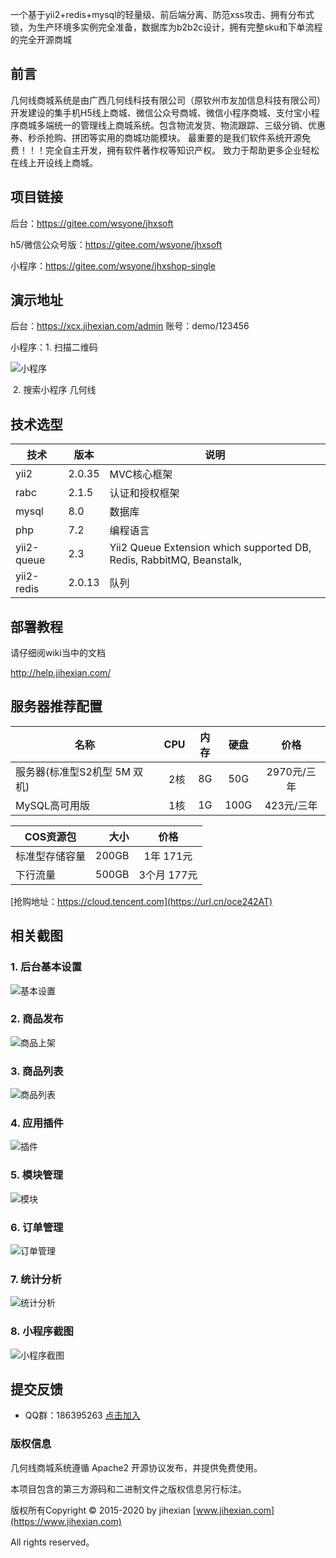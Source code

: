 一个基于yii2+redis+mysql的轻量级、前后端分离、防范xss攻击、拥有分布式锁，为生产环境多实例完全准备，数据库为b2b2c设计，拥有完整sku和下单流程的完全开源商城

## 前言

几何线商城系统是由广西几何线科技有限公司（原钦州市友加信息科技有限公司）开发建设的集手机H5线上商城、微信公众号商城、微信小程序商城、支付宝小程序商城多端统一的管理线上商城系统。包含物流发货、物流跟踪、三级分销、优惠券、秒杀抢购、拼团等实用的商城功能模块。 最重要的是我们软件系统开源免费！！！完全自主开发，拥有软件著作权等知识产权。 致力于帮助更多企业轻松在线上开设线上商城。 

## 项目链接
后台：https://gitee.com/wsyone/jhxsoft

h5/微信公众号版：https://gitee.com/wsyone/jhxsoft

小程序：https://gitee.com/wsyone/jhxshop-single

## 演示地址

 
后台：<https://xcx.jihexian.com/admin>  账号：demo/123456

小程序：1. 扫描二维码

![小程序](https://image.jihexian.com/20200224/4zFvTc18pETE6rQDDeaHEveuXTxsXdXUraVbkM5D.jpg)

​		2. 搜索小程序 几何线

## 技术选型

| 技术                    | 版本   | 说明                                    
| ---------------------- | ------ | --------------------------------------- 
| yii2                   | 2.0.35  | MVC核心框架                              
| rabc                   | 2.1.5  | 认证和授权框架                           
| mysql                  | 8.0    | 数据库                                   
| php                    | 7.2    | 编程语言                              
| yii2-queue             | 2.3    | Yii2 Queue Extension which supported DB, Redis, RabbitMQ, Beanstalk, 
| yii2-redis             | 2.0.13 | 队列                                  


## 部署教程

请仔细阅wiki当中的文档

http://help.jihexian.com/


## 服务器推荐配置

| 名称        | CPU    |  内存  |  硬盘  |  价格  |
| --------    | -----:   | :----: | :----: | :----: |
| 服务器(标准型S2机型 5M 双机)       | 2核      |   8G    |   50G    |   2970元/三年    |
| MySQL高可用版| 1核      |   1G    |   100G    | 423元/三年    |

| COS资源包     | 大小     |  价格     |
| --------     | -----:   | :----:   |
| 标准型存储容量 |200GB	  |1年	171元|
| 下行流量      | 500GB	  |3个月	177元|

[抢购地址：https://cloud.tencent.com](https://url.cn/oce242AT)

## 相关截图


### 1. 后台基本设置

![基本设置](https://www.jihexian.com/doc/images/base.jpg)

### 2. 商品发布

![商品上架](https://www.jihexian.com/doc/images/goods_add.jpg)

### 3. 商品列表

![商品列表](https://www.jihexian.com/doc/images/goods.jpg)

### 4. 应用插件

![插件](https://www.jihexian.com/doc/images/plugin.jpg)

### 5. 模块管理

![模块](https://www.jihexian.com/doc/images/module.jpg)

### 6. 订单管理

![订单管理](https://www.jihexian.com/doc/images/order.jpg)

### 7. 统计分析

![统计分析](https://www.jihexian.com/doc/images/tongji.jpg)

### 8. 小程序截图

![小程序截图](https://www.jihexian.com/doc/images/mini.jpg "小程序截图")



## 提交反馈

- QQ群：186395263  [点击加入](http://shang.qq.com/wpa/qunwpa?idkey=0b70447a4e376c39e302c369172bfb0ea800251c50cdc450d94b3bfc0f08923b)


### 版权信息

几何线商城系统遵循 Apache2 开源协议发布，并提供免费使用。

本项目包含的第三方源码和二进制文件之版权信息另行标注。

版权所有Copyright © 2015-2020 by jihexian [www.jihexian.com](https://www.jihexian.com)

All rights reserved。
